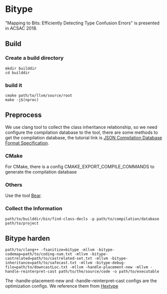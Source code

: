 # Bitype

"Mapping to Bits: Efficiently Detecting Type Confusion Errors" is presented in ACSAC 2018.

## Build

### Create a build directory

```
mkdir builddir
cd builddir
```

### build it

```
cmake path/to/llvm/source/root
make -j$(nproc)
```

## Preprocess

We use clang tool to collect the class inheritance relationship, so we need configure the compilation database to the tool, there are some methods to get the compilation database, the tutorial link is [JSON Compilation Database Format Specification](https://clang.llvm.org/docs/JSONCompilationDatabase.html).

### CMake

For CMake, there is a config CMAKE_EXPORT_COMPILE_COMMANDS to generate the compilation database

### Others

Use the tool [Bear](https://github.com/rizsotto/Bear).

### Collect the Information

```
path/to/builddir/bin/find-class-decls -p path/to/compilation/database path/to/project
```

## Bitype harden

```
path/to/clang++ -fsanitize=bitype -mllvm -bitype-codemap=path/to/coding-num.txt -mllvm -bitype-castrelated=path/to/castrelated-set.txt -mllvm -bitype-inheritance=path/to/safecast.txt -mllvm -bitype-debug-file=path/to/downcastLoc.txt -mllvm -handle-placement-new -mllvm -handle-reinterpret-cast path/to/the/source/code -o path/to/executable
```

The -handle-placement-new and -handle-reinterpret-cast configs are the optimization configs. We reference them from [Hextype](https://github.com/HexHive/HexType)
